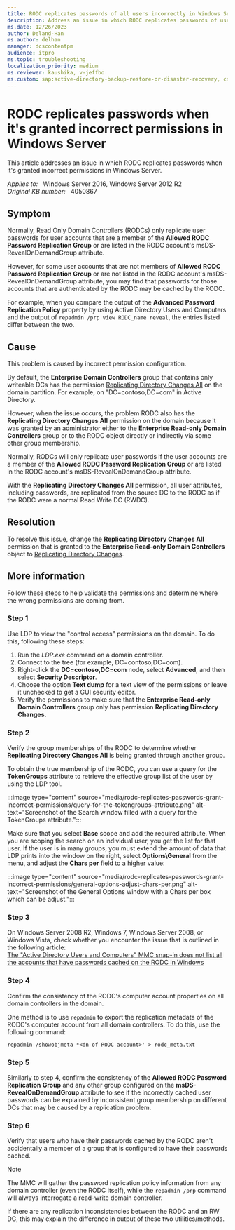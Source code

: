 ```yaml
---
title: RODC replicates passwords of all users incorrectly in Windows Server
description: Address an issue in which RODC replicates passwords of users that are not members of Allowed RODC Password Replication Group or are not listed in the RODC account's msDS-RevealOnDemandGroup attribute.
ms.date: 12/26/2023
author: Deland-Han
ms.author: delhan
manager: dcscontentpm
audience: itpro
ms.topic: troubleshooting
localization_priority: medium
ms.reviewer: kaushika, v-jeffbo
ms.custom: sap:active-directory-backup-restore-or-disaster-recovery, csstroubleshoot
---
```

# RODC replicates passwords when it's granted incorrect permissions in Windows Server

This article addresses an issue in which RODC replicates passwords when it's granted incorrect permissions in Windows Server.

_Applies to:_ &nbsp; Windows Server 2016, Windows Server 2012 R2  
_Original KB number:_ &nbsp; 4050867

## Symptom

Normally, Read Only Domain Controllers (RODCs) only replicate user passwords for user accounts that are a member of the **Allowed RODC Password Replication Group** or are listed in the RODC account's msDS-RevealOnDemandGroup attribute.

However, for some user accounts that are not members of **Allowed RODC Password Replication Group** or are not listed in the RODC account's msDS-RevealOnDemandGroup attribute, you may find that passwords for those accounts that are authenticated by the RODC may be cached by the RODC.

For example, when you compare the output of the **Advanced Password Replication Policy** property by using Active Directory Users and Computers and the output of `repadmin /prp view RODC_name reveal`, the entries listed differ between the two.

## Cause

This problem is caused by incorrect permission configuration.

By default, the **Enterprise Domain Controllers** group that contains only writeable DCs has the permission [Replicating Directory Changes All](/windows/win32/adschema/r-ds-replication-get-changes-all) on the domain partition. For example, on "DC=contoso,DC=com" in Active Directory.  

However, when the issue occurs, the problem RODC also has the **Replicating Directory Changes All** permission on the domain because it was granted by an administrator either to the **Enterprise Read-only Domain Controllers** group or to the RODC object directly or indirectly via some other group membership.

Normally, RODCs will only replicate user passwords if the user accounts are a member of the **Allowed RODC Password Replication Group** or are listed in the RODC account's msDS-RevealOnDemandGroup attribute.

With the **Replicating Directory Changes All** permission, all user attributes, including passwords, are replicated from the source DC to the RODC as if the RODC were a normal Read Write DC (RWDC).

## Resolution

To resolve this issue, change the **Replicating Directory Changes All** permission that is granted to the **Enterprise Read-only Domain Controllers** object to [Replicating Directory Changes](/windows/win32/adschema/r-ds-replication-get-changes).

## More information

Follow these steps to help validate the permissions and determine where the wrong permissions are coming from.

### Step 1

Use LDP to view the "control access" permissions on the domain. To do this, following these steps:

1. Run the *LDP.exe* command on a domain controller.
2. Connect to the tree (for example, DC=contoso,DC=com).
3. Right-click the **DC=contoso,DC=com** node, select **Advanced**, and then select **Security Descriptor**.
4. Choose the option **Text dump** for a text view of the permissions or leave it unchecked to get a GUI security editor.
5. Verify the permissions to make sure that the **Enterprise Read-only Domain Controllers** group only has permission **Replicating Directory Changes.**

### Step 2

Verify the group memberships of the RODC to determine whether **Replicating Directory Changes All** is being granted through another group.

To obtain the true membership of the RODC, you can use a query for the **TokenGroups** attribute to retrieve the effective group list of the user by using the LDP tool.

:::image type="content" source="media/rodc-replicates-passwords-grant-incorrect-permissions/query-for-the-tokengroups-attribute.png" alt-text="Screenshot of the Search window filled with a query for the TokenGroups attribute.":::

Make sure that you select **Base** scope and add the required attribute. When you are scoping the search on an individual user, you get the list for that user. If the user is in many groups, you must extend the amount of data that LDP prints into the window on the right, select **Options\General** from the menu, and adjust the **Chars per**  field to a higher value:
  
:::image type="content" source="media/rodc-replicates-passwords-grant-incorrect-permissions/general-options-adjust-chars-per.png" alt-text="Screenshot of the General Options window with a Chars per box which can be adjust.":::

### Step 3

On Windows Server 2008 R2, Windows 7, Windows Server 2008, or Windows Vista, check whether you encounter the issue that is outlined in the following article:  
[The "Active Directory Users and Computers" MMC snap-in does not list all the accounts that have passwords cached on the RODC in Windows](https://support.microsoft.com/topic/the-active-directory-users-and-computers-mmc-snap-in-does-not-list-all-the-accounts-that-have-passwords-cached-on-the-rodc-in-windows-948c0ecc-9b60-f4f8-6cd8-fb61c8812a5b)

### Step 4

Confirm the consistency of the RODC's computer account properties on all domain controllers in the domain.

One method is to use `repadmin` to export the replication metadata of the RODC's computer account from all domain controllers. To do this, use the following command:

```console
repadmin /showobjmeta *<dn of RODC account>' > rodc_meta.txt
```

### Step 5

Similarly to step 4, confirm the consistency of the **Allowed RODC Password Replication** **Group**  and any other group configured on the **msDS-RevealOnDemandGroup** attribute to see if the incorrectly cached user passwords can be explained by inconsistent group membership on different DCs that may be caused by a replication problem.

### Step 6

Verify that users who have their passwords cached by the RODC aren't accidentally a member of a group that is configured to have their passwords cached.

> [!Note]
> The MMC will gather the password replication policy information from any domain controller (even the RODC itself), while the `repadmin /prp` command will always interrogate a read-write domain controller.

If there are any replication inconsistencies between the RODC and an RW DC, this may explain the difference in output of these two utilities/methods.
